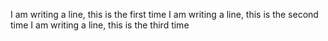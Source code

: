 I am writing a line, this is the first time
I am writing a line, this is the second time
I am writing a line, this is the third time
